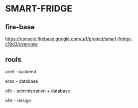 # SMART-FRIDGE

## fire-base
https://console.firebase.google.com/u/1/project/smart-fridge-c19d3/overview

## rouls 
ariel - backend

eran - database

ofir - administration + database

afik - design
